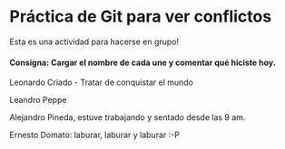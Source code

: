 # Práctica de Git para ver conflictos 

Esta es una actividad para hacerse en grupo! 

#### Consigna: Cargar el nombre de cada une y comentar qué hiciste hoy.


Leonardo Criado - Tratar de conquistar el mundo 

Leandro Peppe

Alejandro Pineda, estuve trabajando y sentado desde las 9 am.

Ernesto Domato: laburar, laburar y laburar :-P
